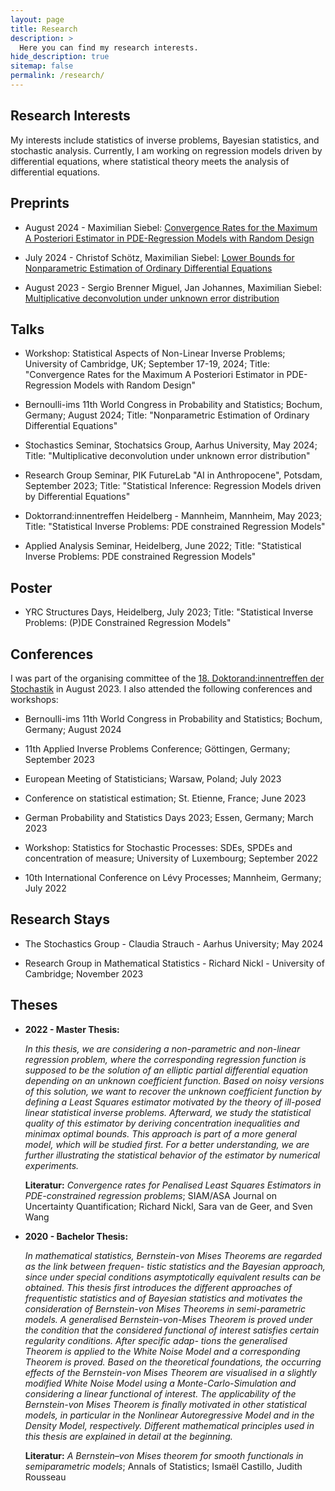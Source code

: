 ```yaml
---
layout: page
title: Research
description: >
  Here you can find my research interests.
hide_description: true
sitemap: false
permalink: /research/
---
```


## Research Interests

My interests include statistics of inverse problems, Bayesian statistics, and stochastic analysis. Currently, I am working on regression models driven by differential equations, where statistical theory meets the analysis of differential equations.

## Preprints

* August 2024 - Maximilian Siebel: [Convergence Rates for the Maximum A Posteriori Estimator in PDE-Regression Models with Random Design](https://arxiv.org/abs/2409.03417)

* July 2024 - Christof Schötz, Maximilian Siebel: [Lower Bounds for Nonparametric Estimation of Ordinary Differential Equations](https://arxiv.org/abs/2407.14993)

* August 2023 - Sergio Brenner Miguel, Jan Johannes, Maximilian Siebel: [Multiplicative deconvolution under unknown error distribution](https://arxiv.org/abs/2308.08423)

## Talks

* Workshop: Statistical Aspects of Non-Linear Inverse Problems; University of Cambridge, UK; September 17-19, 2024; Title: "Convergence Rates for the Maximum A Posteriori Estimator in PDE-Regression Models with Random Design"

* Bernoulli-ims 11th World Congress in Probability and Statistics; Bochum, Germany; August 2024; Title: "Nonparametric Estimation of Ordinary Differential Equations"

* Stochastics Seminar, Stochatsics Group, Aarhus University, May 2024; Title: "Multiplicative deconvolution under unknown error distribution"

* Research Group Seminar, PIK FutureLab "AI in Anthropocene", Potsdam, September 2023; Title: "Statistical Inference: Regression Models driven by Differential Equations"

* Doktorrand:innentreffen Heidelberg - Mannheim, Mannheim, May 2023; Title: "Statistical Inverse Problems: PDE constrained Regression Models"

* Applied Analysis Seminar, Heidelberg, June 2022; Title: "Statistical Inverse Problems: PDE constrained Regression Models"

## Poster

* YRC Structures Days, Heidelberg, July 2023; Title: "Statistical Inverse Problems: (P)DE Constrained Regression Models"

## Conferences

I was part of the organising committee of the [18. Doktorand:innentreffen der Stochastik](https://stat.math.uni-heidelberg.de/dts2023/index.html) in August 2023. I also attended the following conferences and workshops:

* Bernoulli-ims 11th World Congress in Probability and Statistics; Bochum, Germany; August 2024

* 11th Applied Inverse Problems Conference; Göttingen, Germany; September 2023

* European Meeting of Statisticians; Warsaw, Poland; July 2023

* Conference on statistical estimation; St. Etienne, France; June 2023

* German Probability and Statistics Days 2023; Essen, Germany; March 2023 

* Workshop: Statistics for Stochastic Processes: SDEs, SPDEs and concentration of measure; University of Luxembourg; September 2022 

* 10th International Conference on Lévy Processes; Mannheim, Germany; July 2022

## Research Stays 

* The Stochastics Group - Claudia Strauch - Aarhus University; May 2024

* Research Group in Mathematical Statistics - Richard Nickl - University of Cambridge; November 2023


## Theses 

* **2022 - Master Thesis:**

    _In this thesis, we are considering a non-parametric and non-linear regression problem, where the corresponding regression function is supposed to be the solution of an elliptic partial differential equation depending on an unknown coefficient function. Based on noisy versions of this solution, we want to recover the unknown coefficient function by defining a Least Squares estimator motivated by the theory of ill-posed linear statistical inverse problems. Afterward, we study the statistical quality of this estimator by deriving concentration inequalities and minimax optimal bounds. This approach is part of a more general model, which will be studied first. For a better understanding, we are further illustrating the statistical behavior of the estimator by numerical experiments._
    
    **Literatur:** _Convergence rates for Penalised Least Squares Estimators in PDE-constrained regression problems_; SIAM/ASA Journal on Uncertainty Quantification; Richard Nickl, Sara van de Geer, and Sven Wang

* **2020 - Bachelor Thesis:**

    _In mathematical statistics, Bernstein-von Mises Theorems are regarded as the link between frequen- tistic statistics and the Bayesian approach, since under special conditions asymptotically equivalent results can be obtained. This thesis first introduces the different approaches of frequentistic statistics and of Bayesian statistics and motivates the consideration of Bernstein-von Mises Theorems in semi-parametric models. A generalised Bernstein-von-Mises Theorem is proved under the condition that the considered functional of interest satisfies certain regularity conditions. After specific adap- tions the generalised Theorem is applied to the White Noise Model and a corresponding Theorem is proved. Based on the theoretical foundations, the occurring effects of the Bernstein-von Mises Theorem are visualised in a slightly modified White Noise Model using a Monte-Carlo-Simulation and considering a linear functional of interest. The applicability of the Bernstein-von Mises Theorem is finally motivated in other statistical models, in particular in the Nonlinear Autoregressive Model and in the Density Model, respectively. Different mathematical principles used in this thesis are explained in detail at the beginning._
    
    **Literatur:** _A Bernstein–von Mises theorem for smooth functionals in semiparametric models_; Annals of Statistics; Ismaël Castillo, Judith Rousseau
